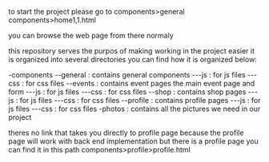 to start the project please go to components>general components>home1,1.html

you can browse the web page from there normaly 

this repository serves the purpos of making working in the project easier 
it is organized into several directories you can find how it is organized below: 

-components
  --general : contains general components
    ---js : for js files
    ---css : for css files
  --events : contains event pages the main event page and form 
    ---js : for js files
    ---css : for css files
  --shop : contains shop pages 
    ---js : for js files
    ---css : for css files
  --profile : contains profile pages
    ---js : for js files
    ---css : for css files
-photos : contains all the pictures we need in our project

theres no link that takes you directly to profile page because the profile page will work with back end implementation 
but there is a profile page you can find it in this path components>profile>profile.html